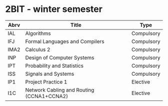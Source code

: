 # 2BIT - winter semester

| Abrv | Title                                     | Type       |
|------|-------------------------------------------|------------|
| IAL  | Algorithms                                | Compulsory |
| IFJ  | Formal Languages and Compilers            | Compulsory |
| IMA2 | Calculus 2                                | Compulsory |
| INP  | Design of Computer Systems                | Compulsory |
| IPT  | Probability and Statistics                | Compulsory |
| ISS  | Signals and Systems                       | Compulsory |
| IP1  | Project Practice 1                        | Elective   |
| I1C  | Network Cabling and Routing (CCNA1+CCNA2) | Elective   |
